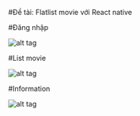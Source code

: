 
  #Đề tài: Flatlist movie với React native
  
  #Đăng nhập
  
  ![alt tag](http://www.mediafire.com/convkey/01f7/xo4w3gsdxm2qvyyzg.jpg)
  
  #List movie
  
  ![alt tag](http://www.mediafire.com/convkey/d986/6ordhq5ci3ctfoxzg.jpg)
  
  #Information
  
  ![alt tag](http://www.mediafire.com/convkey/d703/h26pga8x119brgrzg.jpg)
